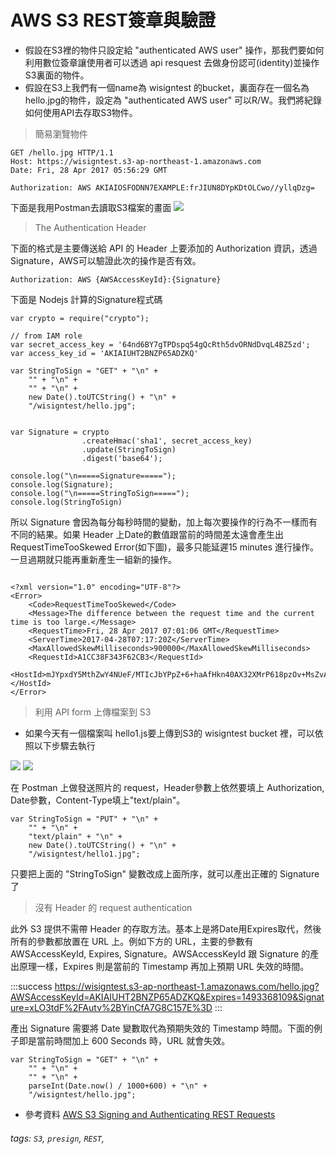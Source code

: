 # AWS S3 REST簽章與驗證
- 假設在S3裡的物件只設定給 "authenticated AWS user" 操作，那我們要如何利用數位簽章讓使用者可以透過 api resquest 去做身份認可(identity)並操作S3裏面的物件。
- 假設在S3上我們有一個name為 wisigntest 的bucket，裏面存在一個名為hello.jpg的物件，設定為 "authenticated AWS user" 可以R/W。我們將紀錄如何使用API去存取S3物件。

> 簡易瀏覽物件
```
GET /hello.jpg HTTP/1.1
Host: https://wisigntest.s3-ap-northeast-1.amazonaws.com
Date: Fri, 28 Apr 2017 05:56:29 GMT

Authorization: AWS AKIAIOSFODNN7EXAMPLE:frJIUN8DYpKDtOLCwo//yllqDzg=
```
下面是我用Postman去讀取S3檔案的畫面
![](https://i.imgur.com/dnJRA2I.png)

>The Authentication Header

下面的格式是主要傳送給 API 的 Header 上要添加的 Authorization 資訊，透過Signature，AWS可以驗證此次的操作是否有效。
```
Authorization: AWS {AWSAccessKeyId}:{Signature}
```
下面是 Nodejs 計算的Signature程式碼
```javascript=
var crypto = require("crypto");

// from IAM role
var secret_access_key = '64nd6BY7gTPDspq54gQcRth5dvORNdDvqL4BZ5zd';
var access_key_id = 'AKIAIUHT2BNZP65ADZKQ'

var StringToSign = "GET" + "\n" +
    "" + "\n" +
    "" + "\n" +
    new Date().toUTCString() + "\n" +
    "/wisigntest/hello.jpg";


var Signature = crypto
                .createHmac('sha1', secret_access_key)
                .update(StringToSign)
                .digest('base64');

console.log("\n=====Signature=====");
console.log(Signature);
console.log("\n=====StringToSign=====");
console.log(StringToSign)
```
所以 Signature 會因為每分每秒時間的變動，加上每次要操作的行為不一樣而有不同的結果。如果 Header 上Date的數值跟當前的時間差太遠會產生出RequestTimeTooSkewed Error(如下圖)，最多只能延遲15 minutes 進行操作。一旦過期就只能再重新產生一組新的操作。
```yaml=

<?xml version="1.0" encoding="UTF-8"?>
<Error>
    <Code>RequestTimeTooSkewed</Code>
    <Message>The difference between the request time and the current time is too large.</Message>
    <RequestTime>Fri, 28 Apr 2017 07:01:06 GMT</RequestTime>
    <ServerTime>2017-04-28T07:17:20Z</ServerTime>
    <MaxAllowedSkewMilliseconds>900000</MaxAllowedSkewMilliseconds>
    <RequestId>A1CC38F343F62CB3</RequestId>
    <HostId>mJYpxdY5MthZwY4NUeF/MTIcJbYPpZ+6+haAfHkn40AX32XMrP618pzOv+MsZvAE965jaM1OgCk=</HostId>
</Error>
```
> 利用 API form 上傳檔案到 S3

- 如果今天有一個檔案叫 hello1.js要上傳到S3的 wisigntest bucket 裡，可以依照以下步驟去執行


![](https://i.imgur.com/KFIxuR7.png)
![](https://i.imgur.com/Y1zmUks.png)

在 Postman 上做發送照片的 request，Header參數上依然要填上 Authorization, Date參數，Content-Type填上"text/plain"。

```javascript=
var StringToSign = "PUT" + "\n" +
    "" + "\n" +
    "text/plain" + "\n" +
    new Date().toUTCString() + "\n" +
    "/wisigntest/hello1.jpg";
```

只要把上面的 "StringToSign" 變數改成上面所序，就可以產出正確的 Signature 了

> 沒有 Header 的 request authentication

此外 S3 提供不需帶 Header 的存取方法。基本上是將Date用Expires取代，然後所有的參數都放置在 URL 上。例如下方的 URL，主要的參數有 AWSAccessKeyId, Expires, Signature。AWSAccessKeyId 跟 Signature 的產出原理一樣，Expires 則是當前的 Timestamp 再加上預期 URL 失效的時間。 

:::success
https://wisigntest.s3-ap-northeast-1.amazonaws.com/hello.jpg?AWSAccessKeyId=AKIAIUHT2BNZP65ADZKQ&Expires=1493368109&Signature=xLO3tdF%2FAutv%2BYinCfA7G8C157E%3D
:::

產出 Signature 需要將 Date 變數取代為預期失效的 Timestamp 時間。下面的例子即是當前時間加上 600 Seconds 時，URL 就會失效。



```javascript=
var StringToSign = "GET" + "\n" +
    "" + "\n" +
    "" + "\n" +
    parseInt(Date.now() / 1000+600) + "\n" +
    "/wisigntest/hello.jpg";
```

- 參考資料
[AWS S3 Signing and Authenticating REST Requests](http://docs.aws.amazon.com/AmazonS3/latest/dev/RESTAuthentication.html )




###### tags: `S3`, `presign`, `REST`, 